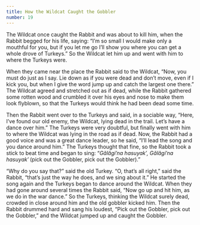```yaml
---
title: How the Wildcat Caught the Gobbler
number: 19
---
```

The Wildcat once caught the Rabbit and was about to kill him, when the Rabbit begged for his life, saying: “I’m so small I would make only a mouthful for you, but if you let me go I’ll show you where you can get a whole drove of Turkeys.” So the Wildcat let him up and went with him to where the Turkeys were.

When they came near the place the Rabbit said to the Wildcat, “Now, you must do just as I say. Lie down as if you were dead and don’t move, even if I kick you, but when I give the word jump up and catch the largest one there.” The Wildcat agreed and stretched out as if dead, while the Rabbit gathered some rotten wood and crumbled it over his eyes and nose to make them look flyblown, so that the Turkeys would think he had been dead some time.

Then the Rabbit went over to the Turkeys and said, in a sociable way, “Here, I’ve found our old enemy, the Wildcat, lying dead in the trail. Let’s have a dance over him.” The Turkeys were very doubtful, but finally went with him to where the Wildcat was lying in the road as if dead. Now, the Rabbit had a good voice and was a great dance leader, so he said, “I’ll lead the song and you dance around him.” The Turkeys thought that fine, so the Rabbit took a stick to beat time and began to sing: “_Gălăgi′na hasuyak′, Gălăgi′na hasuyak′_ (pick out the Gobbler, pick out the Gobbler).”

“Why do you say that?” said the old Turkey. “O, that’s all right,” said the Rabbit, “that’s just the way he does, and we sing about it.” He started the song again and the Turkeys began to dance around the Wildcat. When they had gone around several times the Rabbit said, “Now go up and hit him, as we do in the war dance.” So the Turkeys, thinking the Wildcat surely dead, crowded in close around him and the old gobbler kicked him. Then the Rabbit drummed hard and sang his loudest, “Pick out the Gobbler, pick out the Gobbler,” and the Wildcat jumped up and caught the Gobbler.
